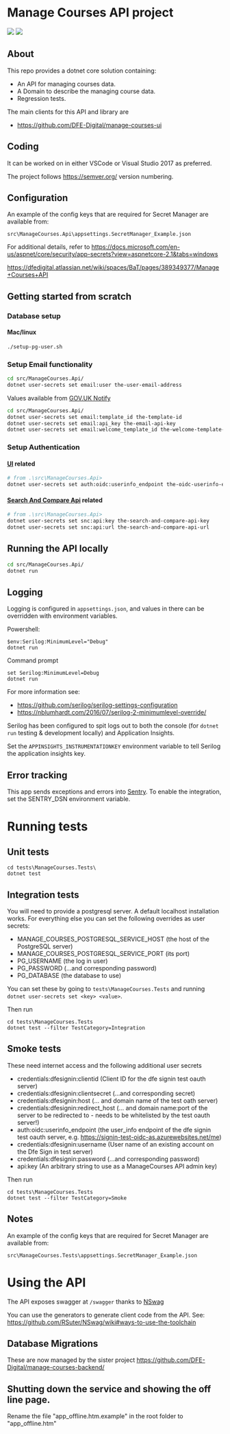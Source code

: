 # Manage Courses API project

[<img src="https://img.shields.io/nuget/v/GovUk.Education.ManageCourses.ApiClient.svg">](https://www.nuget.org/packages/GovUk.Education.ManageCourses.ApiClient/)
[<img src="https://api.travis-ci.org/DFE-Digital/manage-courses-api.svg?branch=master">](https://travis-ci.org/DFE-Digital/manage-courses-api?branch=master)

## About

This repo provides a dotnet core solution containing:

* An API for managing courses data.
* A Domain to describe the managing course data.
* Regression tests.

The main clients for this API and library are
* https://github.com/DFE-Digital/manage-courses-ui

## Coding

It can be worked on in either VSCode or Visual Studio 2017 as preferred.

The project follows https://semver.org/ version numbering.

## Configuration

An example of the config keys that are required for Secret Manager are available from:

	src\ManageCourses.Api\appsettings.SecretManager_Example.json


For additional details, refer to
https://docs.microsoft.com/en-us/aspnet/core/security/app-secrets?view=aspnetcore-2.1&tabs=windows

https://dfedigital.atlassian.net/wiki/spaces/BaT/pages/389349377/Manage+Courses+API


## Getting started from scratch

### Database setup

#### Mac/linux

```bash
./setup-pg-user.sh
```

### Setup Email functionality

```bash
cd src/ManageCourses.Api/
dotnet user-secrets set email:user the-user-email-address
```

Values available from [GOV.​UK Notify](https://www.notifications.service.gov.uk/)
```bash
cd src/ManageCourses.Api/
dotnet user-secrets set email:template_id the-template-id
dotnet user-secrets set email:api_key the-email-api-key
dotnet user-secrets set email:welcome_template_id the-welcome-template-id
```
### Setup Authentication

#### [UI](https://github.com/DFE-Digital/manage-courses-ui) related
```bash
# from .\src\ManageCourses.Api>
dotnet user-secrets set auth:oidc:userinfo_endpoint the-oidc-userinfo-endpoint
```

#### [Search And Compare Api](https://github.com/DFE-Digital/search-and-compare-api) related
```bash
# from .\src\ManageCourses.Api>
dotnet user-secrets set snc:api:key the-search-and-compare-api-key
dotnet user-secrets set snc:api:url the-search-and-compare-api-url
```

## Running the API locally

```bash
cd src/ManageCourses.Api/
dotnet run
```

## Logging

Logging is configured in `appsettings.json`, and values in there can be overridden with environment variables.

Powershell:

    $env:Serilog:MinimumLevel="Debug"
    dotnet run

Command prompt

    set Serilog:MinimumLevel=Debug
    dotnet run

For more information see:

* https://github.com/serilog/serilog-settings-configuration
* https://nblumhardt.com/2016/07/serilog-2-minimumlevel-override/

Serilog has been configured to spit logs out to both the console
(for `dotnet run` testing & development locally) and Application Insights.

Set the `APPINSIGHTS_INSTRUMENTATIONKEY` environment variable to tell Serilog the application insights key.

## Error tracking

This app sends exceptions and errors into [Sentry](https://sentry.io). To enable the integration,
set the SENTRY_DSN environment variable.

# Running tests

## Unit tests

```
cd tests\ManageCourses.Tests\
dotnet test
```

## Integration tests

You will need to provide a postgresql server. A default localhost installation works. For everything else you can set the following overrides as user secrets:

- MANAGE_COURSES_POSTGRESQL_SERVICE_HOST (the host of the PostgreSQL server)
- MANAGE_COURSES_POSTGRESQL_SERVICE_PORT (its port)
- PG_USERNAME (the log in user)
- PG_PASSWORD (...and corresponding password)
- PG_DATABASE (the database to use)

You can set these by going to `tests\ManageCourses.Tests` and running `dotnet user-secrets set <key> <value>`.

Then run
```
cd tests\ManageCourses.Tests
dotnet test --filter TestCategory=Integration
```

## Smoke tests

These need internet access and the following additional user secrets

- credentials:dfesignin:clientid (Client ID for the dfe signin test oauth server)
- credentials:dfesignin:clientsecret (...and corresponding secret)
- credentials:dfesignin:host (... and domain name of the test oath server)
- credentials:dfesignin:redirect_host (... and domain name:port of the server to be redirected to - needs to be whitelisted by the test oauth server!)
- auth:oidc:userinfo_endpoint (the user_info endpoint of the dfe signin test oauth server, e.g. https://signin-test-oidc-as.azurewebsites.net/me)
- credentials:dfesignin:username (User name of an existing account on the Dfe Sign in test server)
- credentials:dfesignin:password (...and corresponding password)
- api:key (An arbitrary string to use as a ManageCourses API admin key)

Then run
```
cd tests\ManageCourses.Tests
dotnet test --filter TestCategory=Smoke
```

## Notes

An example of the config keys that are required for Secret Manager are available from:

	src\ManageCourses.Tests\appsettings.SecretManager_Example.json


# Using the API

The API exposes swagger at `/swagger` thanks to [NSwag](https://github.com/RSuter/NSwag)

You can use the generators to generate client code from the API.
See: https://github.com/RSuter/NSwag/wiki#ways-to-use-the-toolchain

## Database Migrations

These are now managed by the sister project https://github.com/DFE-Digital/manage-courses-backend/

## Shutting down the service and showing the off line page.
Rename the file "app_offline.htm.example" in the root folder to "app_offline.htm"
